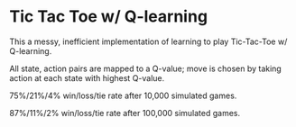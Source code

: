 # Tic Tac Toe w/ Q-learning

This a messy, inefficient implementation of learning to play Tic-Tac-Toe w/ Q-learning.

All state, action pairs are mapped to a Q-value; move is chosen by taking action at each state with highest Q-value.

75%/21%/4% win/loss/tie rate after 10,000 simulated games.

87%/11%/2% win/loss/tie rate after 100,000 simulated games.

